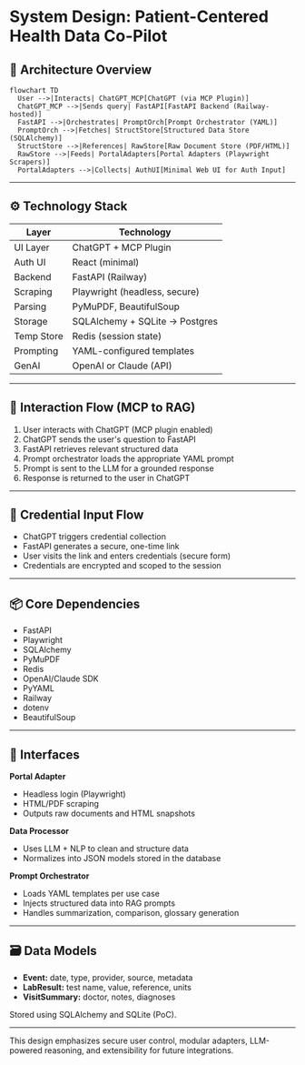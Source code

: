 # System Design: Patient-Centered Health Data Co-Pilot

## 🧱 Architecture Overview

```mermaid
flowchart TD
  User -->|Interacts| ChatGPT_MCP[ChatGPT (via MCP Plugin)]
  ChatGPT_MCP -->|Sends query| FastAPI[FastAPI Backend (Railway-hosted)]
  FastAPI -->|Orchestrates| PromptOrch[Prompt Orchestrator (YAML)]
  PromptOrch -->|Fetches| StructStore[Structured Data Store (SQLAlchemy)]
  StructStore -->|References| RawStore[Raw Document Store (PDF/HTML)]
  RawStore -->|Feeds| PortalAdapters[Portal Adapters (Playwright Scrapers)]
  PortalAdapters -->|Collects| AuthUI[Minimal Web UI for Auth Input]
```

---

## ⚙️ Technology Stack

| Layer        | Technology                        |
|--------------|-----------------------------------|
| UI Layer     | ChatGPT + MCP Plugin              |
| Auth UI      | React (minimal)                   |
| Backend      | FastAPI (Railway)                 |
| Scraping     | Playwright (headless, secure)     |
| Parsing      | PyMuPDF, BeautifulSoup            |
| Storage      | SQLAlchemy + SQLite → Postgres    |
| Temp Store   | Redis (session state)             |
| Prompting    | YAML-configured templates         |
| GenAI        | OpenAI or Claude (API)            |

---

## 🔁 Interaction Flow (MCP to RAG)

1. User interacts with ChatGPT (MCP plugin enabled)
2. ChatGPT sends the user's question to FastAPI
3. FastAPI retrieves relevant structured data
4. Prompt orchestrator loads the appropriate YAML prompt
5. Prompt is sent to the LLM for a grounded response
6. Response is returned to the user in ChatGPT

---

## 🔐 Credential Input Flow

- ChatGPT triggers credential collection
- FastAPI generates a secure, one-time link
- User visits the link and enters credentials (secure form)
- Credentials are encrypted and scoped to the session

---

## 📦 Core Dependencies

- FastAPI
- Playwright
- SQLAlchemy
- PyMuPDF
- Redis
- OpenAI/Claude SDK
- PyYAML
- Railway
- dotenv
- BeautifulSoup

---

## 🧩 Interfaces

**Portal Adapter**
- Headless login (Playwright)
- HTML/PDF scraping
- Outputs raw documents and HTML snapshots

**Data Processor**
- Uses LLM + NLP to clean and structure data
- Normalizes into JSON models stored in the database

**Prompt Orchestrator**
- Loads YAML templates per use case
- Injects structured data into RAG prompts
- Handles summarization, comparison, glossary generation

---

## 🗃 Data Models

- **Event:** date, type, provider, source, metadata
- **LabResult:** test name, value, reference, units
- **VisitSummary:** doctor, notes, diagnoses

Stored using SQLAlchemy and SQLite (PoC).

---

This design emphasizes secure user control, modular adapters, LLM-powered reasoning, and extensibility for future integrations.